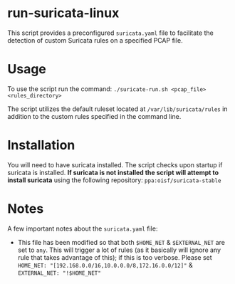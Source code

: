 # run-suricata-linux
This script provides a preconfigured `suricata.yaml` file to facilitate the detection of custom Suricata rules on a specified PCAP file.

# Usage
To use the script run the command: `./suricate-run.sh <pcap_file> <rules_directory>`

The script utilizes the default ruleset located at `/var/lib/suricata/rules` in addition to the custom rules specified in the command line.

# Installation
You will need to have suricata installed. The script checks upon startup if suricata is installed. **If suricata is not installed the script will attempt to install suricata** using the following repository: `ppa:oisf/suricata-stable`

# Notes
A few important notes about the `suricata.yaml` file:
- This file has been modified so that both `$HOME_NET` & `$EXTERNAL_NET` are set to `any`. This will trigger a lot of rules (as it basically will ignore any rule that takes advantage of this); if this is too verbose. Please set `HOME_NET: "[192.168.0.0/16,10.0.0.0/8,172.16.0.0/12]"` & `EXTERNAL_NET: "!$HOME_NET"`
